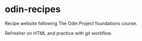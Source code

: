 # odin-recipes

Recipe website following The Odin Project foundations course.

Refresher on HTML and practice with git workflow.
